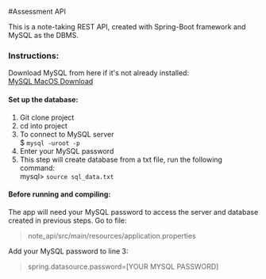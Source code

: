 #Assessment API

This is a note-taking REST API, created with Spring-Boot framework
and MySQL as the DBMS.

### Instructions:

Download MySQL from here if it's not already installed:\
[MySQL MacOS Download](https://dev.mysql.com/doc/mysql-osx-excerpt/5.7/en/osx-installation-pkg.html)

#### Set up the database:
1. Git clone project
2. cd into project
3. To connect to MySQL server \
$ `mysql -uroot -p`
4. Enter your MySQL password
5. This step will  create database from a txt file, run the following command:\
 mysql> `source sql_data.txt`
 
 #### Before running and compiling:
 The app will need your MySQL password to access the server and database created in previous steps.
 Go to file:
 > note_api/src/main/resources/application.properties
 
Add your MySQL password to line 3:
> spring.datasource.password=[YOUR MYSQL PASSWORD]